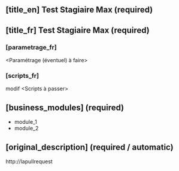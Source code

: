 ## [title_en] Test Stagiaire Max (required)
## [title_fr] Test Stagiaire Max (required)

### [parametrage_fr]
<Paramétrage (éventuel) à faire>

### [scripts_fr]
modif
<Scripts à passer>

## [business_modules] (required)

* module_1
* module_2

## [original_description] (required / automatic)
http://lapullrequest

